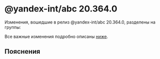 # @yandex-int/abc 20.364.0

<!-- ЧЕЛОВЕЧЕСКОЕ ВСТУПЛЕНИЕ -->

Изменения, вошедшие в релиз @yandex-int/abc 20.364.0, разделены на группы:

Все важные изменения подробно описаны [ниже](#Пояснения).

## Пояснения

